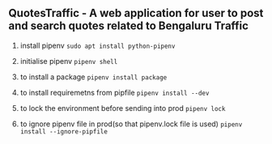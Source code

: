 ## QuotesTraffic - A web application for user to post and search quotes related to Bengaluru Traffic

1. install pipenv
`sudo apt install python-pipenv`

2. initialise pipenv
`pipenv shell`

3. to install a package 
`pipenv install package`

4. to install requiremetns from pipfile
`pipenv install --dev`

4. to lock the environment before sending into prod
`pipenv lock`

5. to ignore pipenv file in prod(so that pipenv.lock file is used)
`pipenv install --ignore-pipfile` 
